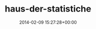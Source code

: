 ---
title:		"haus-der-statistiche"
type:		"upload"
description:		"TBC"
date:		"2014-02-09 15:27:28+00:00"
album:		"abandoned"
filename:		"haus-der-statistiche.md"
series:		""
cl_public_id:		"abandoned/haus-der-statistiche"
cl_version:		1497000109
format:		"tiff"
bytes:		5806904
width:		2560
height:		1440
exposure_mode:		"Auto"
program:		"Aperture-priority AE"
aperture:		"5.6"
focal_length:		"50.0 mm"
iso:		"200"
shutter_speed:		"1/640"
metering:		"Multi-segment"
flash:		"Off, Did not fire"
white_balance:		"Custom"
colour_temp:		"5950"
has_crop:		"false"
orientation:		"Horizontal (normal)"
camera_model:		"NIKON D800"
lens_info:		"0mm f/0"
artist:		"No artist info"
x_resolution:		"300"
y_resolution:		"300"
---